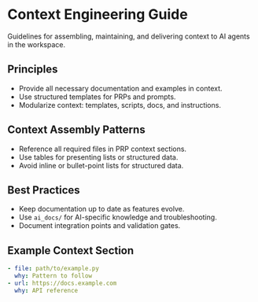 # Context Engineering Guide

Guidelines for assembling, maintaining, and delivering context to AI agents in the workspace.

## Principles
- Provide all necessary documentation and examples in context.
- Use structured templates for PRPs and prompts.
- Modularize context: templates, scripts, docs, and instructions.

## Context Assembly Patterns
- Reference all required files in PRP context sections.
- Use tables for presenting lists or structured data.
- Avoid inline or bullet-point lists for structured data.

## Best Practices
- Keep documentation up to date as features evolve.
- Use `ai_docs/` for AI-specific knowledge and troubleshooting.
- Document integration points and validation gates.

## Example Context Section
```yaml
- file: path/to/example.py
  why: Pattern to follow
- url: https://docs.example.com
  why: API reference
```
